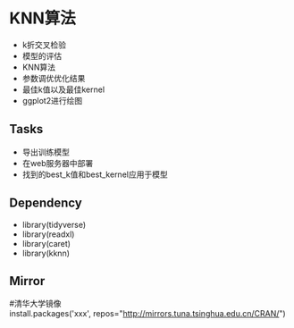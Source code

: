 # KNN算法
- k折交叉检验
- 模型的评估
- KNN算法
- 参数调优优化结果
- 最佳k值以及最佳kernel
- ggplot2进行绘图
## Tasks
- 导出训练模型
- 在web服务器中部署
- 找到的best_k值和best_kernel应用于模型
## **Dependency**
- library(tidyverse)
- library(readxl)
- library(caret)
- library(kknn)
## **Mirror**
#清华大学镜像  
install.packages('xxx', repos="http://mirrors.tuna.tsinghua.edu.cn/CRAN/")  